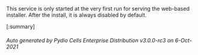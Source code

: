 






This service is only started at the very first run for serving the web-based installer. After the install, it is always disabled by default.

[:summary]

###### Auto generated by Pydio Cells Enterprise Distribution v3.0.0-rc3 on 6-Oct-2021

